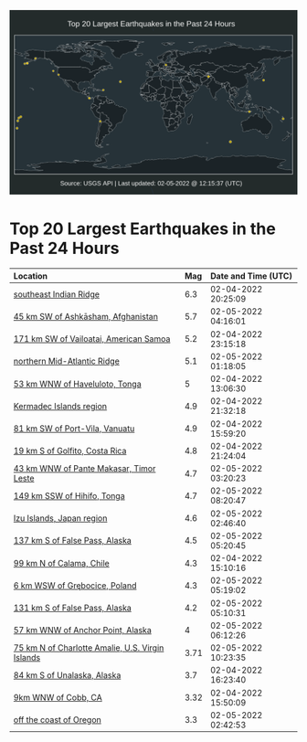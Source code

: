 ![Map](./map.png)

# Top 20 Largest Earthquakes in the Past 24 Hours

| Location | Mag | Date and Time (UTC) |
|:---|:---|:---|
| [southeast Indian Ridge](https://earthquake.usgs.gov/earthquakes/eventpage/us7000gi25) | 6.3 | 02-04-2022 20:25:09 |
| [45 km SW of Ashkāsham, Afghanistan](https://earthquake.usgs.gov/earthquakes/eventpage/us7000gi69) | 5.7 | 02-05-2022 04:16:01 |
| [171 km SW of Vailoatai, American Samoa](https://earthquake.usgs.gov/earthquakes/eventpage/us7000gi46) | 5.2 | 02-04-2022 23:15:18 |
| [northern Mid-Atlantic Ridge](https://earthquake.usgs.gov/earthquakes/eventpage/us7000gi4s) | 5.1 | 02-05-2022 01:18:05 |
| [53 km WNW of Haveluloto, Tonga](https://earthquake.usgs.gov/earthquakes/eventpage/us7000gi7h) | 5 | 02-04-2022 13:06:30 |
| [Kermadec Islands region](https://earthquake.usgs.gov/earthquakes/eventpage/us7000gi3e) | 4.9 | 02-04-2022 21:32:18 |
| [81 km SW of Port-Vila, Vanuatu](https://earthquake.usgs.gov/earthquakes/eventpage/us7000ghzj) | 4.9 | 02-04-2022 15:59:20 |
| [19 km S of Golfito, Costa Rica](https://earthquake.usgs.gov/earthquakes/eventpage/us7000gi36) | 4.8 | 02-04-2022 21:24:04 |
| [43 km WNW of Pante Makasar, Timor Leste](https://earthquake.usgs.gov/earthquakes/eventpage/us7000gi62) | 4.7 | 02-05-2022 03:20:23 |
| [149 km SSW of Hihifo, Tonga](https://earthquake.usgs.gov/earthquakes/eventpage/us7000gi7w) | 4.7 | 02-05-2022 08:20:47 |
| [Izu Islands, Japan region](https://earthquake.usgs.gov/earthquakes/eventpage/us7000gi61) | 4.6 | 02-05-2022 02:46:40 |
| [137 km S of False Pass, Alaska](https://earthquake.usgs.gov/earthquakes/eventpage/us7000gi6u) | 4.5 | 02-05-2022 05:20:45 |
| [99 km N of Calama, Chile](https://earthquake.usgs.gov/earthquakes/eventpage/us7000ghza) | 4.3 | 02-04-2022 15:10:16 |
| [6 km WSW of Grębocice, Poland](https://earthquake.usgs.gov/earthquakes/eventpage/us7000gi6t) | 4.3 | 02-05-2022 05:19:02 |
| [131 km S of False Pass, Alaska](https://earthquake.usgs.gov/earthquakes/eventpage/us7000gi6q) | 4.2 | 02-05-2022 05:10:31 |
| [57 km WNW of Anchor Point, Alaska](https://earthquake.usgs.gov/earthquakes/eventpage/ak0221nmzpzt) | 4 | 02-05-2022 06:12:26 |
| [75 km N of Charlotte Amalie, U.S. Virgin Islands](https://earthquake.usgs.gov/earthquakes/eventpage/pr2022036000) | 3.71 | 02-05-2022 10:23:35 |
| [84 km S of Unalaska, Alaska](https://earthquake.usgs.gov/earthquakes/eventpage/us7000gi0q) | 3.7 | 02-04-2022 16:23:40 |
| [9km WNW of Cobb, CA](https://earthquake.usgs.gov/earthquakes/eventpage/nc73688171) | 3.32 | 02-04-2022 15:50:09 |
| [off the coast of Oregon](https://earthquake.usgs.gov/earthquakes/eventpage/us7000gi5r) | 3.3 | 02-05-2022 02:42:53 |
